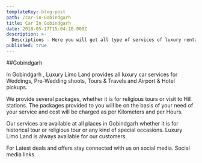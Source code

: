 ```yaml
---
templateKey: blog-post
path: /car-in-Gobindgarh 
title: Car In Gobindgarh 
date: 2018-05-17T15:04:10.000Z
description: >-
  Descriptions - Here you will get all type of services of luxury rental cars like decorated doli cars and wedding cars for a wedding, pre-wedding shoots, tours & travels, movies & song shoots, airport & hotel pickups in Gobindgarh . Available cars are  Audi A6/A4, Limousine, Mercedes, BMW 5/7, Jaguar XF/XJL, Range Rover, Chrysler 300, Rolls Royce. 
published: true
---
```

##Gobindgarh 


In Gobindgarh , Luxury Limo Land provides all luxury car services for Weddings, Pre-Wedding shoots, Tours & Travels and Airport & Hotel pickups. 

We provide several packages, whether it is for religious tours or visit to Hill stations.  The packages provided to you will be on the basis of your need of your service and cost will be charged as per Kilometers and per Hours. 

Our services are available at all places in Gobindgarh  whether it is for historical tour or religious tour or any kind of special occasions. Luxury Limo Land is always available for our customers.

For Latest deals and offers stay connected with us on social media. 
Social media links. 
